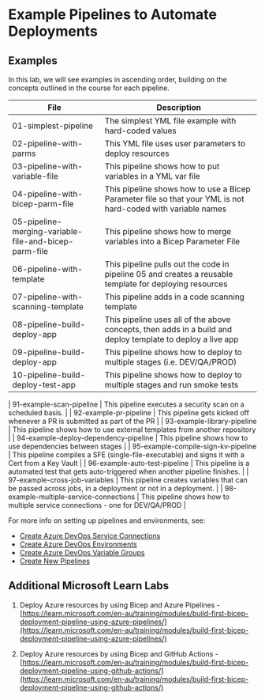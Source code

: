 # Example Pipelines to Automate Deployments

## Examples

In this lab, we will see examples in ascending order, building on the concepts outlined in the course for each pipeline.

| File | Description |
| -- | -- |
| 01-simplest-pipeline | The simplest YML file example with hard-coded values |
| 02-pipeline-with-parms | This YML file uses user parameters to deploy resources |
| 03-pipeline-with-variable-file | This pipeline shows how to put variables in a YML var file |
| 04-pipeline-with-bicep-parm-file | This pipeline shows how to use a Bicep Parameter file so that your YML is not hard-coded with variable names |
| 05-pipeline-merging-variable-file-and-bicep-parm-file | This pipeline shows how to merge variables into a Bicep Parameter File |
| 06-pipeline-with-template | This pipeline pulls out the code in pipeline 05 and creates a reusable template for deploying resources |
| 07-pipeline-with-scanning-template | This pipeline adds in a code scanning template |
| 08-pipeline-build-deploy-app | This pipeline uses all of the above concepts, then adds in a build and deploy template to deploy a live app |
| 09-pipeline-build-deploy-app | This pipeline shows how to deploy to multiple stages (i.e. DEV/QA/PROD)  |
| 10-pipeline-build-deploy-test-app | This pipeline shows how to deploy to multiple stages and run smoke tests  |

| 91-example-scan-pipeline | This pipeline executes a security scan on a scheduled basis. |
| 92-example-pr-pipeline | This pipeline gets kicked off whenever a PR is submitted as part of the PR |
| 93-example-library-pipeline | This pipeline shows how to use external templates from another repository |
| 94-example-deploy-dependency-pipeline | This pipeline shows how to use dependencies between stages |
| 95-example-compile-sign-kv-pipeline | This pipeline compiles a SFE (single-file-executable) and signs it with a Cert from a Key Vault |
| 96-example-auto-test-pipeline | This pipeline is a automated test that gets auto-triggered when another pipeline finishes. |
| 97-example-cross-job-variables | This pipeline creates variables that can be passed across jobs, in a deployment or not in a deployment. |
| 98-example-multiple-service-connections | This pipeline shows how to multiple service connections - one for DEV/QA/PROD |

For more info on setting up pipelines and environments, see:

- [Create Azure DevOps Service Connections](./CreateServiceConnections.md)
- [Create Azure DevOps Environments](./CreateDevOpsEnvironments.md)
- [Create Azure DevOps Variable Groups](./CreateDevOpsVariableGroups.md)
- [Create New Pipelines](./CreateNewPipeline.md)

## Additional Microsoft Learn Labs

1. Deploy Azure resources by using Bicep and Azure Pipelines - [https://learn.microsoft.com/en-au/training/modules/build-first-bicep-deployment-pipeline-using-azure-pipelines/](https://learn.microsoft.com/en-au/training/modules/build-first-bicep-deployment-pipeline-using-azure-pipelines/)

2. Deploy Azure resources by using Bicep and GitHub Actions - [https://learn.microsoft.com/en-au/training/modules/build-first-bicep-deployment-pipeline-using-github-actions/](https://learn.microsoft.com/en-au/training/modules/build-first-bicep-deployment-pipeline-using-github-actions/)

